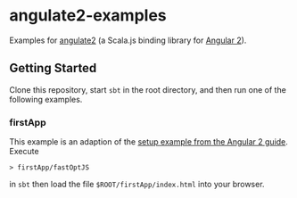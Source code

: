 # angulate2-examples
Examples for [angulate2](https://github.com/jokade/angulate2) (a Scala.js binding library for [Angular 2](http://angular.io)).

Getting Started
---------------
Clone this repository, start `sbt` in the root directory, and then run one of the following examples.

### firstApp
This example is an adaption of the [setup example from the Angular 2 guide](https://angular.io/docs/js/latest/guide/setup.html).  
Execute
```
> firstApp/fastOptJS
```
in `sbt` then load the file `$ROOT/firstApp/index.html` into your browser.
